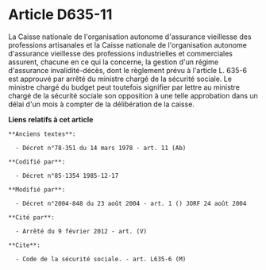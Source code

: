 # Article D635-11

La Caisse nationale de l'organisation autonome d'assurance vieillesse des professions artisanales et la Caisse nationale de
l'organisation autonome d'assurance vieillesse des professions industrielles et commerciales assurent, chacune en ce qui la
concerne, la gestion d'un régime d'assurance invalidité-décès, dont le règlement prévu à l'article L. 635-6 est approuvé par
arrêté du ministre chargé de la sécurité sociale. Le ministre chargé du budget peut toutefois signifier par lettre au
ministre chargé de la sécurité sociale son opposition à une telle approbation dans un délai d'un mois à compter de la
délibération de la caisse.

**Liens relatifs à cet article**

	**Anciens textes**:

	  - Décret n°78-351 du 14 mars 1978 - art. 11 (Ab)

	**Codifié par**:

	  - Décret n°85-1354 1985-12-17

	**Modifié par**:

	  - Décret n°2004-848 du 23 août 2004 - art. 1 () JORF 24 août 2004

	**Cité par**:

	  - Arrêté du 9 février 2012 - art. (V)

	**Cite**:

	  - Code de la sécurité sociale. - art. L635-6 (M)
